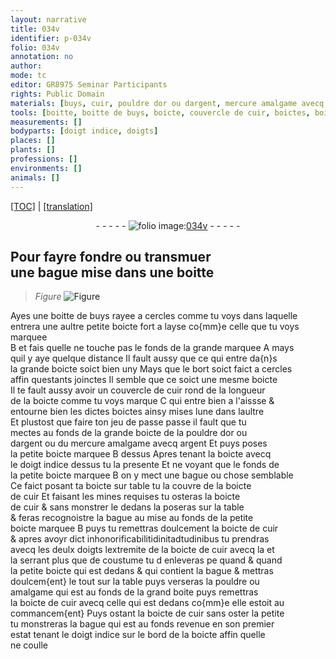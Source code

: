 ```yaml
---
layout: narrative
title: 034v
identifier: p-034v
folio: 034v
annotation: no
author:
mode: tc
editor: GR8975 Seminar Participants
rights: Public Domain
materials: [buys, cuir, pouldre dor ou dargent, mercure amalgame avecq argent, pouldre, amalgame]
tools: [boitte, boitte de buys, boicte, couvercle de cuir, boictes, boicte de cuir, boite]
measurements: []
bodyparts: [doigt indice, doigts]
places: []
plants: []
professions: []
environments: []
animals: []
---
```


<p><a href="{{ site.baseurl }}/diplomatic/" target="_blank">[TOC]</a> | <a href="{{ site.baseurl }}/texts/p-034v_tl/ target="_blank"">[translation]</a></p><div class="folio" align="center">- - - - - <a href="http://gallica.bnf.fr/ark:/12148/btv1b10500001g/f74.image" target="_blank"><img src="https://cu-mkp.github.io/2017-workshop-edition/assets/photo-icon.png" alt="folio image: " style="display:inline-block; margin-bottom:-3px;"/>034v</a> - - - - - </div>  
  

## Pour fayre fondre ou transmuer<br/> une bague mise dans une <span class="tl">boitte</span>

 
> *Figure*
> <a href="https://drive.google.com/open?id=0B9-oNrvWdlO5VTA5cWtrWktEajQ" target="_blank"><img src="https://cu-mkp.github.io/GR8975-edition/assets/photo-icon.png" alt="Figure" style="display:inline-block; margin-bottom:-3px;"/></a>
 
Ayes une <span class="tl">boitte de <span class="m">buys</span></span> rayee a cercles comme tu voys dans laquelle<br/> entrera une aultre petite <span class="tl">boicte</span> fort a layse co{mm}e celle que tu voys marquee<br/> B et fais quelle ne touche pas le fonds de la grande marquee A mays<br/> quil y aye quelque distance Il fault aussy que ce qui entre da{n}s<br/> la grande <span class="tl">boicte</span> soict bien uny Mays que le bort soict faict a cercles<br/> affin questants joinctes Il semble que ce soict une mesme <span class="tl">boicte</span><br/> Il te fault aussy avoir un <span class="tl">couvercle de <span class="m">cuir</span></span> rond de la longueur<br/> de la <span class="tl">boicte</span> comme tu voys marque C qui entre bien a l'ai<span class="del">ss</span><span class="add">s</span>e &<br/> entourne bien les dictes <span class="tl">boictes</span> ainsy mises lune dans laultre<br/> Et plustost que faire ton jeu de passe passe il fault que tu<br/> mectes au fonds de la grande <span class="tl">boicte</span> de la <span class="m">pouldre dor ou<br/> dargent</span> ou du <span class="m">mercure amalgame avecq argent</span> Et puys poses<br/> la petite <span class="tl">boicte</span> marquee B dessus Apres tenant la <span class="tl">boicte</span> avecq<br/> le <span class="bp">doigt indice</span> dessus tu <span class="add">la</span> presente Et ne voyant que le fonds de<br/> la petite <span class="add"><span class="tl">boicte</span></span> marquee B on y mect une bague ou chose semblable<br/> Ce faict posant ta <span class="tl">boicte</span> sur table tu la couvre de la <span class="tl">boicte<br/> de <span class="m">cuir</span></span> Et faisant les mines requises tu osteras la <span class="tl">boicte<br/> de <span class="m">cuir</span></span> & sans monstrer le dedans la poseras sur la table<br/> & feras recognoistre la bague <span class="del">au</span> mise au fonds de la petite<br/> <span class="tl">boicte</span> marquee B puys tu remettras doulcement la <span class="tl">boicte de <span class="m">cuir</span></span><br/> & apres avoyr dict inhonorificabilitidinita<span class="del">d</span>tudinibus tu prendras<br/> avecq les deulx <span class="bp">doigts</span> lextremite de la <span class="tl">boicte de <span class="m">cuir</span></span> <span class="del">avecq la</span> et<br/> la serrant plus que de coustume tu <span class="del">d</span> enleveras <span class="del">pe</span> quand & quand<br/> la petite <span class="tl">boicte</span> qui est dedans & qui contient la bague & mettras<br/> doulcem{ent} le tout sur la table puys verseras la <span class="m">pouldre</span> ou<br/> <span class="m">amalgame</span> qui est au fonds de la grand <span class="tl">boite</span> puys remettras<br/> la <span class="tl">boicte de <span class="m">cuir</span></span> avecq celle qui est dedans co{mm}e elle estoit au<br/> commancem{ent} Puys ostant la <span class="tl">boicte de <span class="m">cuir</span></span> sans oster la petite<br/> tu monstreras la bague qui est au fonds revenue en son premier<br/> estat tenant le <span class="bp">doigt indice</span> sur le bord de la <span class="tl">boicte</span> affin quelle<br/> ne coulle 
 
